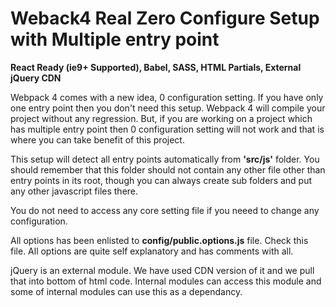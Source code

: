 # Weback4 Real Zero Configure Setup with Multiple entry point
**React Ready (ie9+ Supported), Babel, SASS, HTML Partials, External jQuery CDN**

Webpack 4 comes with a new idea, 0 configuration setting. If you have only one entry point then you don't need this setup. Webpack 4 will compile your project without any regression. But, if you are working on a project which has multiple entry point then 0 configuration setting will not work and that is where you can take benefit of this project.

This setup will detect all entry points automatically from **'src/js'** folder. You should remember that this folder should not contain any other file other than entry points in its root, though you can always create sub folders and put any other javascript files there.

You do not need to access any core setting file if you neeed to change any configuration. 

All options has been enlisted to **config/public.options.js** file. Check this file. All options are quite self explanatory and has comments with all.

jQuery is an external module. We have used CDN version of it and we pull that into bottom of html code. Internal modules can access this module and some of internal modules can use this as a dependancy.




